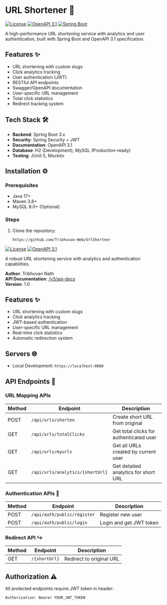 # URL Shortener 🔗

[![License](https://img.shields.io/badge/License-MIT-blue.svg)](https://opensource.org/licenses/MIT)
[![OpenAPI 3.1](https://img.shields.io/badge/OpenAPI-3.1-green)](https://spec.openapis.org/oas/v3.1.0)
[![Spring Boot](https://img.shields.io/badge/Spring%20Boot-3.x-brightgreen)](https://spring.io/projects/spring-boot)

A high-performance URL shortening service with analytics and user authentication, built with Spring Boot and OpenAPI 3.1
specification.

## Features ✨

- URL shortening with custom slugs
- Click analytics tracking
- User authentication (JWT)
- RESTful API endpoints
- Swagger/OpenAPI documentation
- User-specific URL management
- Total click statistics
- Redirect tracking system

## Tech Stack 🛠️

- **Backend**: Spring Boot 3.x
- **Security**: Spring Security + JWT
- **Documentation**: OpenAPI 3.1
- **Database**: H2 (Development), MySQL (Production-ready)
- **Testing**: JUnit 5, Mockito

## Installation ⚙️

### Prerequisites

- Java 17+
- Maven 3.8+
- MySQL 8.0+ (Optional)

### Steps

1. Clone the repository:
   ```bash# URL Shortener API 🔗
   https://github.com/Tribhuvan-Web/UrlShortner

[![License](https://img.shields.io/badge/License-MIT-blue.svg)](https://opensource.org/licenses/MIT)
[![OpenAPI 3.1](https://img.shields.io/badge/OAS-3.1-success)](https://spec.openapis.org/oas/v3.1.0)

A robust URL shortening service with analytics and authentication capabilities.

**Author**: Tribhuvan Nath  
**API Documentation**: [/v3/api-docs](http://localhost:8080/v3/api-docs)  
**Version**: 1.0

## Features ✨

- URL shortening with custom slugs
- Click analytics tracking
- JWT-based authentication
- User-specific URL management
- Real-time click statistics
- Automatic redirection system

## Servers 🌐

- Local Development: `https://localhost:8080`

## API Endpoints 📍

### URL Mapping APIs

| Method | Endpoint                         | Description                             |
|--------|----------------------------------|-----------------------------------------|
| POST   | `/api/urls/shorten`              | Create short URL from original          |
| GET    | `/api/urls/totalClicks`          | Get total clicks for authenticated user |
| GET    | `/api/urls/myurls`               | Get all URLs created by current user    |
| GET    | `/api/urls/analytics/{shortUrl}` | Get detailed analytics for short URL    |

### Authentication APIs 🔑

| Method | Endpoint                    | Description             |
|--------|-----------------------------|-------------------------|
| POST   | `/api/auth/public/register` | Register new user       |
| POST   | `/api/auth/public/login`    | Login and get JWT token |

### Redirect API ↪️

| Method | Endpoint      | Description              |
|--------|---------------|--------------------------|
| GET    | `/{shortUrl}` | Redirect to original URL |

## Authorization ⚠️

All protected endpoints require JWT token in header:

```http
Authorization: Bearer YOUR_JWT_TOKEN
